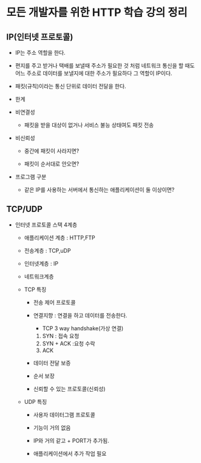 # 모든 개발자를 위한 HTTP 학습 강의 정리 

## IP(인터넷 프로토콜)

 - IP는 주소 역할을 한다.

 - 편지를 주고 받거나 택배를 보낼때 주소가 필요한 것 처럼 네트워크 통신을 할 때도 어느 주소로 데이터를 보낼지에 대한 주소가 필요하다 그 역할이 IP이다.

 - 패킷(규칙)이라는 통신 단위로 데이터 전달을 한다.

 * 한계  

 - 비연결성   

    - 패킷을 받을 대상이 없거나 서비스 불능 상태여도 패킷 전송

 - 비신뢰성  

    - 중간에 패킷이 사라지면?  

    - 패킷이 순서대로 안오면?

 - 프로그램 구분

    - 같은 IP를 사용하는 서버에서 통신하는 애플리케이션이 둘 이상이면?

## TCP/UDP

  - 인터넷 프로토콜 스택 4계층
    - 애플리케이션 계층 : HTTP,FTP
    - 전송계층 : TCP,uDP
    - 인터넷계층 : IP
    - 네트워크계층


    - TCP 특징  
        - 전송 제어 프로토콜

        - 연결지향  : 연결을 하고 데이터를 전송한다.
            - TCP 3 way handshake(가상 연결)
            1. SYN : 접속 요청
            2. SYN + ACK :요청 수락
            3. ACK
        - 데이터 전달 보증
        - 순서 보장
        - 신뢰할 수 있는 프로토콜(신뢰성)

    - UDP 특징
        - 사용자 데이터그램 프로토콜

        - 기능이 거의 없음
        - IP와 거의 같고 + PORT가 추가됨.
        - 애플리케이션에서 추가 작업 필요
    